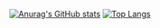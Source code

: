 [![Anurag's GitHub stats](https://github-readme-stats.vercel.app/api?username=Nanask$theme=dart&layoutcompate)](https://github.com/anuraghazra/github-readme-stats)
[![Top Langs](https://github-readme-stats.vercel.app/api/top-langs/?username=Nanask$theme=dart&layoutcompate)](https://github.com/anuraghazra/github-readme-stats)

